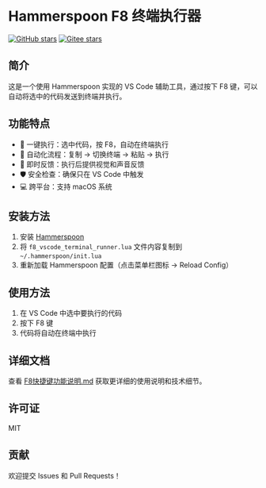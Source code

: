 # Hammerspoon F8 终端执行器

[![GitHub stars](https://img.shields.io/github/stars/4399xiaoyang/Hammerspoon-F8-Terminal-Runner?style=social)](https://github.com/4399xiaoyang/Hammerspoon-F8-Terminal-Runner)
[![Gitee stars](https://gitee.com/lai-xu/hammerspoon-f8-terminal-runner/badge/star.svg?theme=dark)](https://gitee.com/lai-xu/hammerspoon-f8-terminal-runner)

## 简介

这是一个使用 Hammerspoon 实现的 VS Code 辅助工具，通过按下 F8 键，可以自动将选中的代码发送到终端并执行。

## 功能特点

- 🚀 一键执行：选中代码，按 F8，自动在终端执行
- 🔄 自动化流程：复制 → 切换终端 → 粘贴 → 执行
- 🔔 即时反馈：执行后提供视觉和声音反馈
- 🛡️ 安全检查：确保只在 VS Code 中触发
- 💻 跨平台：支持 macOS 系统

## 安装方法

1. 安装 [Hammerspoon](https://www.hammerspoon.org/)
2. 将 `f8_vscode_terminal_runner.lua` 文件内容复制到 `~/.hammerspoon/init.lua`
3. 重新加载 Hammerspoon 配置（点击菜单栏图标 → Reload Config）

## 使用方法

1. 在 VS Code 中选中要执行的代码
2. 按下 F8 键
3. 代码将自动在终端中执行

## 详细文档

查看 [F8快捷键功能说明.md](F8快捷键功能说明.md) 获取更详细的使用说明和技术细节。

## 许可证

MIT

## 贡献

欢迎提交 Issues 和 Pull Requests！
